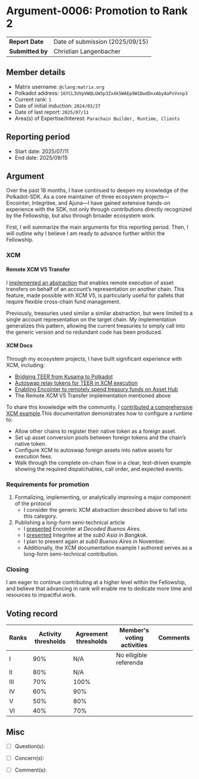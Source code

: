 # Argument-0006: Promotion to Rank 2

|                  |                                 |
|------------------|---------------------------------|
| **Report Date**  | Date of submission (2025/09/15) |
| **Submitted by** | Christian Langenbacher          |

## Member details

- Matrix username: `@clang:matrix.org`
- Polkadot address: `16YCL3UVpVWQLGW3p3Zx4k5WAEp9W1DwdDnxAbyAaPxVxnp3`
- Current rank: `1`
- Date of initial induction: `2024/03/27`
- Date of last report: `2025/07/11`
- Area(s) of Expertise/Interest: `Parachain Builder, Runtime, Clients`

## Reporting period

- Start date: 2025/07/11
- End date: 2025/09/15

## Argument

Over the past 18 months, I have continued to deepen my knowledge of the Polkadot-SDK. As a core maintainer of three
ecosystem projects—Encointer, Integritee, and Ajuna—I have gained extensive hands-on experience with the SDK, not only
through contributions directly recognized by the Fellowship, but also through broader ecosystem work.

First, I will summarize the main arguments for this reporting period. Then, I will outline why I believe I am ready to
advance further within the Fellowship.

### XCM

#### Remote XCM V5 Transfer

I [implemented an abstraction](https://github.com/paritytech/polkadot-sdk/pull/9173) that enables remote execution of
asset transfers on behalf of an account’s representation on another chain. This feature, made possible with XCM V5, is
particularly useful for pallets that require flexible cross-chain fund management.

Previously, treasuries used similar a similar abstraction, but were limited to a single account representation on the
target chain. My implementation generalizes this pattern, allowing the current treasuries to simply call into the
generic version and no redundant code has been produced.

#### XCM Docs

Through my ecosystem projects, I have built significant experience with XCM, including:

* [Bridging TEER from Kusama to Polkadot](https://github.com/integritee-network/parachain/pull/325)
* [Autoswap relay tokens for TEER in XCM execution](https://github.com/integritee-network/parachain/issues/329)
* [Enabling Encointer to remotely spend treasury funds on Asset Hub](https://github.com/polkadot-fellows/runtimes/pull/679)
* The Remote XCM V5 Transfer implementation mentioned above

To share this knowledge with the community,
I [contributed a comprehensive XCM example](https://github.com/paritytech/polkadot-sdk/pull/9609).This documentation
demonstrates how to configure a runtime to:

* Allow other chains to register their native token as a foreign asset.
* Set up asset conversion pools between foreign tokens and the chain’s native token.
* Configure XCM to autoswap foreign assets into native assets for execution fees.
* Walk through the complete on-chain flow in a clear, test-driven example showing the required dispatchables, call
  order, and expected events.

### Requirements for promotion

1. Formalizing, implementing, or analytically improving a major component of the protocol
    * I consider the generic XCM abstraction described above to fall into this category.
2. Publishing a long-form semi-technical article
    * I [presented](https://www.youtube.com/watch?v=Thf23T_tvGc&t=3s) Encointer at _Decoded Buenos Aires_.
    * I [presented](https://www.youtube.com/watch?v=MKJ0_eQQDX0) Integritee at the _sub0 Asia in Bangkok_.
    * I plan to present again at _sub0 Buenos Aires_ in November.
    * Additionally, the XCM documentation example I authored serves as a long-form semi-technical contribution.

### Closing

I am eager to continue contributing at a higher level within the Fellowship, and believe that advancing in rank will
enable me to dedicate more time and resources to impactful work.

## Voting record

| Ranks | Activity thresholds | Agreement thresholds | Member's voting activities | Comments |
|-------|---------------------|----------------------|----------------------------|----------|
| I     | 90%                 | N/A                  | No elligible referenda     |          |
| II    | 80%                 | N/A                  |                            |          |
| III   | 70%                 | 100%                 |                            |          |
| IV    | 60%                 | 90%                  |                            |          |
| V     | 50%                 | 80%                  |                            |          |
| VI    | 40%                 | 70%                  |                            |          |

## Misc

- [ ] Question(s):

- [ ] Concern(s):

- [ ] Comment(s):
